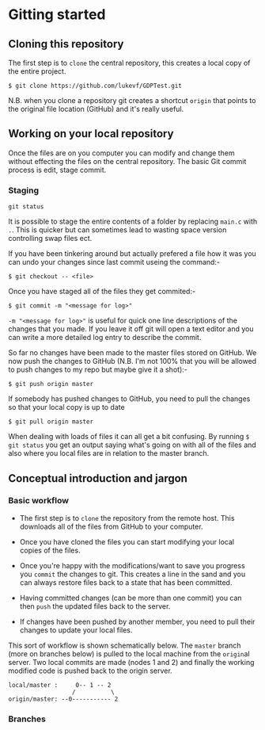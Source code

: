 # Gitting started 

## Cloning this repository

The first step is to `clone` the central repository, this creates a local
copy of the entire project. 

``` $ git clone https://github.com/lukevf/GDPTest.git ```

N.B. when you clone a repository git creates a shortcut `origin` that
points to the original file location (GitHub) and it's really useful.

## Working on your local repository

Once the files are on you computer you can modify and change them without
effecting the files on the central repository. The basic Git commit process
is edit, stage commit.

### Staging

``` git status ```

It is possible to stage the entire contents of a folder by replacing
`main.c` with `.`. This is quicker but can sometimes lead to wasting space
version controlling swap files ect.

If you have been tinkering around but actually prefered a file how it was
you can undo your changes since last commit useing the command:-

``` $ git checkout -- <file> ```

Once you have staged all of the files they get commited:-

``` $ git commit -m "<message for log>" ```

`-m "<message for log>"` is useful for quick one line descriptions of the
changes that you made. If you leave it off git will open a text editor and
you can write a more detailed log entry to describe the commit.

So far no changes have been made to the master files stored on GitHub. We
now push the changes to GitHub (N.B. I'm not 100% that you will be allowed
to push changes to my repo but maybe give it a shot):-

``` $ git push origin master ```

If somebody has pushed changes to GitHub, you need to pull the changes so
that your local copy is up to date

``` $ git pull origin master ```

When dealing with loads of files it can all get a bit confusing. By running
`$ git status` you get an output saying what's going on with all of the
files and also where you local files are in relation to the master branch.

## Conceptual introduction and jargon

### Basic workflow

- The first step is to `clone` the repository from the remote host. This
	downloads all of the files from GitHub to your computer.
	
- Once you have cloned the files you can start modifying your local copies
	of the files. 
	
- Once you're happy with the modifications/want to save you progress you
	`commit` the changes to git. This creates a line in the sand and you can
	always restore files back to a state that has been committed.

- Having committed changes (can be more than one commit) you can then
	`push` the updated files back to the server.

- If changes have been pushed by another member, you need to pull their
	changes to update your local files. 

This sort of workflow is shown schematically below. The `master` branch
(more on branches below) is pulled to the local machine from the `origin`al
server. Two local commits are made (nodes 1 and 2) and finally the working
modified code is pushed back to the origin server.

```
local/master :     0-- 1 -- 2
                  /          \
origin/master: --0----------- 2	
```

### Branches


